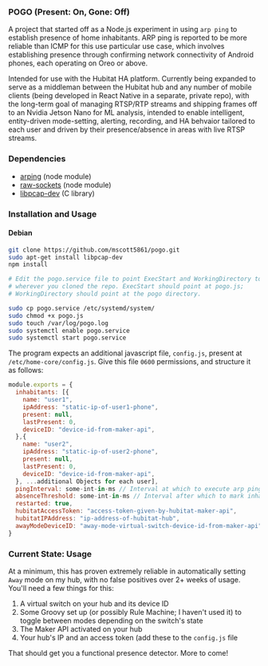 ### POGO (Present: On, Gone: Off)

A project that started off as a Node.js experiment in using `arp ping` to establish presence of home inhabitants. ARP ping is reported to be more reliable than ICMP for this use particular use case, which involves establishing presence through confirming network connectivity of Android phones, each operating on Oreo or above.

Intended for use with the Hubitat HA platform. Currently being expanded to serve as a middleman between the Hubitat hub and any number of mobile clients (being developed in React Native in a separate, private repo), with the long-term goal of managing RTSP/RTP streams and shipping frames off to an Nvidia Jetson Nano for ML analysis, intended to enable intelligent, entity-driven mode-setting, alerting, recording, and HA behvaior tailored to each user and driven by their presence/absence in areas with live RTSP streams.

### Dependencies

* [arping](https://github.com/dresende/node-arping) (node module)
* [raw-sockets](https://github.com/nospaceships/node-raw-socket) (node module)
* [libpcap-dev](https://packages.debian.org/stretch/libpcap-dev) (C library)


### Installation and Usage

#### Debian

```bash
git clone https://github.com/mscott5861/pogo.git
sudo apt-get install libpcap-dev
npm install

# Edit the pogo.service file to point ExecStart and WorkingDirectory to
# wherever you cloned the repo. ExecStart should point at pogo.js;
# WorkingDirectory should point at the pogo directory.

sudo cp pogo.service /etc/systemd/system/
sudo chmod +x pogo.js
sudo touch /var/log/pogo.log
sudo systemctl enable pogo.service
sudo systemctl start pogo.service
```

The program expects an additional javascript file, `config.js`, present at `/etc/home-core/config.js`. Give this file `0600` permissions, and structure it as follows:

```javascript
module.exports = {
  inhabitants: [{
    name: "user1",
    ipAddress: "static-ip-of-user1-phone",
    present: null,
    lastPresent: 0,
    deviceID: "device-id-from-maker-api",
  },{
    name: "user2",
    ipAddress: "static-ip-of-user2-phone",
    present: null,
    lastPresent: 0,
    deviceID: "device-id-from-maker-api",
  }, ...additional Objects for each user],
  pingInterval: some-int-in-ms // Interval at which to execute arp ping,
  absenceThreshold: some-int-in-ms // Interval after which to mark inhabitant as gone,
  restarted: true,
  hubitatAccessToken: "access-token-given-by-hubitat-maker-api",
  hubitatIPAddress: "ip-address-of-hubitat-hub",
  awayModeDeviceID: "away-mode-virtual-switch-device-id-from-maker-api",
}
```
### Current State: Usage

At a minimum, this has proven extremely reliable in automatically setting `Away` mode on my hub, with no false positives
over 2+ weeks of usage. You'll need a few things for this:

1. A virtual switch on your hub and its device ID
2. Some Groovy set up (or possibly Rule Machine; I haven't used it) to toggle between modes depending on the switch's state
3. The Maker API activated on your hub
4. Your hub's IP and an access token (add these to the `config.js` file

That should get you a functional presence detector. More to come!
